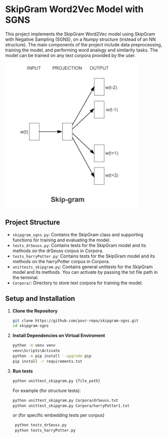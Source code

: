 # SkipGram Word2Vec Model with SGNS

This project implements the SkipGram Word2Vec model using SkipGram with Negative Sampling (SGNS), on a Numpy structure (instead of an NN structure). The main components of the project include data preprocessing, training the model, and performing word analogy and similarity tasks. The model can be trained on any text corpora provided by the user.

![Network Visualization](Images/Picture.png)

## Project Structure

- `skipgram_sgns.py`: Contains the SkipGram class and supporting functions for training and evaluating the model.
- `tests_drSeuss.py`: Contains tests for the SkipGram model and its methods on the drSeuss corpus in Corpora.
- `tests_harryPotter.py`: Contains tests for the SkipGram model and its methods on the harryPotter corpus in Corpora.
- `unittests_skipgram.py`: Contains general unittests for the SkipGram model and its methods. You can activate by passing the txt file path in the terminal.
- `Corpora/`: Directory to store text corpora for training the model.

## Setup and Installation

1. **Clone the Repository**

    ```bash
    git clone https://github.com/your-repo/skipgram-sgns.git
    cd skipgram-sgns
    ```

2. **Install Dependencies on Virtual Enviroment**

    ```bash
    python -m venv venv
    venv\Scripts\Activate
    python -m pip install --upgrade pip
    pip install -r requirements.txt
    ```

3. **Run tests**

    ```bash
    python unittest_skipgram.py {file_path}
    ```

    For example (for structure tests):

    ```bash
    python unittest_skipgram.py Corpora/drSeuss.txt
    python unittest_skipgram.py Corpora/harryPotter1.txt
    ```
    or (for specific embedding tests per corpus)

   ```bash
    python tests_drSeuss.py
    python tests_harryPotter.py
    ```
